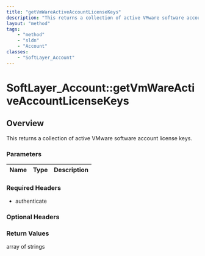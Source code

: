 ```yaml
---
title: "getVmWareActiveAccountLicenseKeys"
description: "This returns a collection of active VMware software account license keys."
layout: "method"
tags:
    - "method"
    - "sldn"
    - "Account"
classes:
    - "SoftLayer_Account"
---
```

# SoftLayer_Account::getVmWareActiveAccountLicenseKeys
## Overview 
This returns a collection of active VMware software account license keys.

### Parameters 
|Name | Type | Description |
| --- | --- | --- |


### Required Headers
* authenticate

### Optional Headers

### Return Values
array of strings
